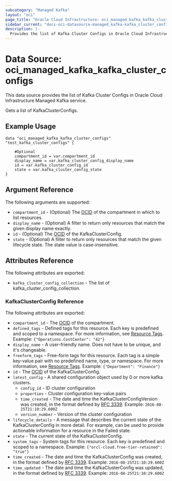 ```yaml
---
subcategory: "Managed Kafka"
layout: "oci"
page_title: "Oracle Cloud Infrastructure: oci_managed_kafka_kafka_cluster_configs"
sidebar_current: "docs-oci-datasource-managed_kafka-kafka_cluster_configs"
description: |-
  Provides the list of Kafka Cluster Configs in Oracle Cloud Infrastructure Managed Kafka service
---
```


# Data Source: oci_managed_kafka_kafka_cluster_configs
This data source provides the list of Kafka Cluster Configs in Oracle Cloud Infrastructure Managed Kafka service.

Gets a list of KafkaClusterConfigs.


## Example Usage

```hcl
data "oci_managed_kafka_kafka_cluster_configs" "test_kafka_cluster_configs" {

	#Optional
	compartment_id = var.compartment_id
	display_name = var.kafka_cluster_config_display_name
	id = var.kafka_cluster_config_id
	state = var.kafka_cluster_config_state
}
```

## Argument Reference

The following arguments are supported:

* `compartment_id` - (Optional) The [OCID](https://docs.cloud.oracle.com/iaas/Content/General/Concepts/identifiers.htm) of the compartment in which to list resources.
* `display_name` - (Optional) A filter to return only resources that match the given display name exactly.
* `id` - (Optional) The [OCID](https://docs.cloud.oracle.com/iaas/Content/General/Concepts/identifiers.htm) of the KafkaClusterConfig.
* `state` - (Optional) A filter to return only resources that match the given lifecycle state. The state value is case-insensitive. 


## Attributes Reference

The following attributes are exported:

* `kafka_cluster_config_collection` - The list of kafka_cluster_config_collection.

### KafkaClusterConfig Reference

The following attributes are exported:

* `compartment_id` - The [OCID](https://docs.cloud.oracle.com/iaas/Content/General/Concepts/identifiers.htm) of the compartment.
* `defined_tags` - Defined tags for this resource. Each key is predefined and scoped to a namespace. For more information, see [Resource Tags](https://docs.cloud.oracle.com/iaas/Content/General/Concepts/resourcetags.htm).  Example: `{"Operations.CostCenter": "42"}` 
* `display_name` - A user-friendly name. Does not have to be unique, and it's changeable.
* `freeform_tags` - Free-form tags for this resource. Each tag is a simple key-value pair with no predefined name, type, or namespace. For more information, see [Resource Tags](https://docs.cloud.oracle.com/iaas/Content/General/Concepts/resourcetags.htm).  Example: `{"Department": "Finance"}` 
* `id` - The [OCID](https://docs.cloud.oracle.com/iaas/Content/General/Concepts/identifiers.htm) of the KafkaClusterConfig.
* `latest_config` - A shared configuration object used by 0 or more kafka clusters. 
	* `config_id` - ID cluster configuration
	* `properties` - Cluster configuration key-value pairs
	* `time_created` - The date and time the KafkaClusterConfigVersion was created, in the format defined by [RFC 3339](https://tools.ietf.org/html/rfc3339). Example: `2016-08-25T21:10:29.600Z` 
	* `version_number` - Version of the cluster configuration
* `lifecycle_details` - A message that describes the current state of the KafkaClusterConfig in more detail. For example, can be used to provide actionable information for a resource in the Failed state. 
* `state` - The current state of the KafkaClusterConfig.
* `system_tags` - System tags for this resource. Each key is predefined and scoped to a namespace.  Example: `{"orcl-cloud.free-tier-retained": "true"}` 
* `time_created` - The date and time the KafkaClusterConfig was created, in the format defined by [RFC 3339](https://tools.ietf.org/html/rfc3339).  Example: `2016-08-25T21:10:29.600Z` 
* `time_updated` - The date and time the KafkaClusterConfig was updated, in the format defined by [RFC 3339](https://tools.ietf.org/html/rfc3339).  Example: `2016-08-25T21:10:29.600Z` 


